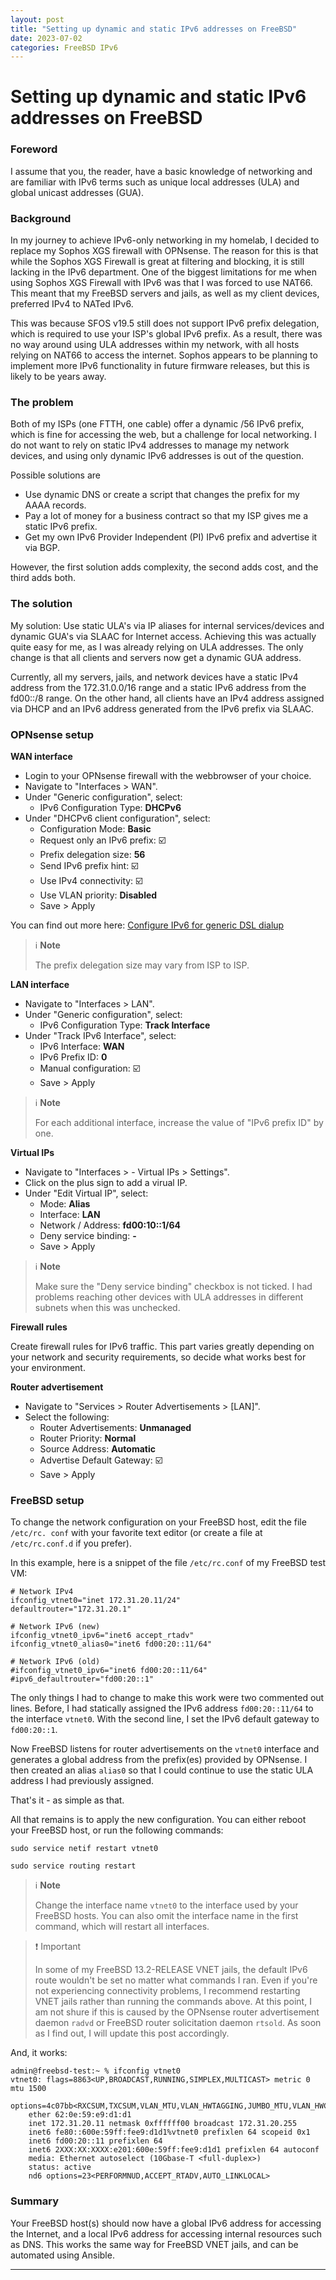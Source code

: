 ```yaml
---
layout: post
title: "Setting up dynamic and static IPv6 addresses on FreeBSD"
date: 2023-07-02
categories: FreeBSD IPv6
---
```


# Setting up dynamic and static IPv6 addresses on FreeBSD

### Foreword

I assume that you, the reader, have a basic knowledge of networking and are familiar with IPv6 terms such as unique local addresses (ULA) and global unicast addresses (GUA).

### Background

In my journey to achieve IPv6-only networking in my homelab, I decided to replace my Sophos XGS firewall with OPNsense.
The reason for this is that while the Sophos XGS Firewall is great at filtering and blocking, it is still lacking in the IPv6 department.
One of the biggest limitations for me when using Sophos XGS Firewall with IPv6 was that I was forced to use NAT66.
This meant that my FreeBSD servers and jails, as well as my client devices, preferred IPv4 to NATed IPv6.

This was because SFOS v19.5 still does not support IPv6 prefix delegation, which is required to use your ISP's global IPv6 prefix.
As a result, there was no way around using ULA addresses within my network, with all hosts relying on NAT66 to access the internet.
Sophos appears to be planning to implement more IPv6 functionality in future firmware releases, but this is likely to be years away.

### The problem

Both of my ISPs (one FTTH, one cable) offer a dynamic /56 IPv6 prefix, which is fine for accessing the web, but a challenge for local networking.
I do not want to rely on static IPv4 addresses to manage my network devices, and using only dynamic IPv6 addresses is out of the question.

Possible solutions are
- Use dynamic DNS or create a script that changes the prefix for my AAAA records.
- Pay a lot of money for a business contract so that my ISP gives me a static IPv6 prefix.
- Get my own IPv6 Provider Independent (PI) IPv6 prefix and advertise it via BGP.

However, the first solution adds complexity, the second adds cost, and the third adds both.

### The solution

My solution: Use static ULA's via IP aliases for internal services/devices and dynamic GUA's via SLAAC for Internet access.
Achieving this was actually quite easy for me, as I was already relying on ULA addresses.
The only change is that all clients and servers now get a dynamic GUA address.

Currently, all my servers, jails, and network devices have a static IPv4 address from the 172.31.0.0/16 range and a static IPv6 address from the fd00::/8 range.
On the other hand, all clients have an IPv4 address assigned via DHCP and an IPv6 address generated from the IPv6 prefix via SLAAC.

### OPNsense setup

**WAN interface**

- Login to your OPNsense firewall with the webbrowser of your choice.
- Navigate to "Interfaces > WAN".
- Under "Generic configuration", select:
	- IPv6 Configuration Type: **DHCPv6**
- Under "DHCPv6 client configuration", select:
	- Configuration Mode: **Basic**
	- Request only an IPv6 prefix: ☑️
	- Prefix delegation size: **56**
	- Send IPv6 prefix hint: ☑️
	- Use IPv4 connectivity: ☑️
	- Use VLAN priority: **Disabled**
	- Save > Apply

You can find out more here: [Configure IPv6 for generic DSL dialup](https://docs.opnsense.org/manual/how-tos/ipv6_dsl.html)

> ℹ️ **Note**
> 
> The prefix delegation size may vary from ISP to ISP.

**LAN interface**

- Navigate to "Interfaces > LAN".
- Under "Generic configuration", select:
	- IPv6 Configuration Type: **Track Interface**
- Under "Track IPv6 Interface", select:
	- IPv6 Interface: **WAN**
	- IPv6 Prefix ID: **0**
	- Manual configuration: ☑️
	- Save > Apply

> ℹ️ **Note**
> 
> For each additional interface, increase the value of "IPv6 prefix ID" by one.

**Virtual IPs**

- Navigate to "Interfaces > - Virtual IPs > Settings".
- Click on the plus sign to add a virual IP.
- Under "Edit Virtual IP", select:
	-  Mode: **Alias**
	-  Interface: **LAN**
	- Network / Address: **fd00:10::1/64**
 	- Deny service binding: **-**	
	- Save > Apply

> ℹ️ **Note**
> 
> Make sure the "Deny service binding" checkbox is not ticked.
> I had problems reaching other devices with ULA addresses in different subnets when this was unchecked.

**Firewall rules**

Create firewall rules for IPv6 traffic. This part varies greatly depending on your network and security requirements, so decide what works best for your environment.

**Router advertisement**

- Navigate to "Services > Router Advertisements > [LAN]".
- Select the following:
	- Router Advertisements: **Unmanaged**
	- Router Priority: **Normal**
	- Source Address: **Automatic**
	- Advertise Default Gateway: ☑️
	- Save > Apply

### FreeBSD setup

To change the network configuration on your FreeBSD host, edit the file `/etc/rc. conf` with your favorite text editor (or create a file at `/etc/rc.conf.d` if you prefer).

In this example, here is a snippet of the file `/etc/rc.conf` of my FreeBSD test VM:

```vim
# Network IPv4
ifconfig_vtnet0="inet 172.31.20.11/24"
defaultrouter="172.31.20.1"

# Network IPv6 (new)
ifconfig_vtnet0_ipv6="inet6 accept_rtadv"
ifconfig_vtnet0_alias0="inet6 fd00:20::11/64"

# Network IPv6 (old)
#ifconfig_vtnet0_ipv6="inet6 fd00:20::11/64"
#ipv6_defaultrouter="fd00:20::1"
```

The only things I had to change to make this work were two commented out lines.
Before, I had statically assigned the IPv6 address `fd00:20::11/64` to the interface `vtnet0`. With the second line, I set the IPv6 default gateway to `fd00:20::1`.

Now FreeBSD listens for router advertisements on the `vtnet0` interface and generates a global address from the prefix(es) provided by OPNsense. I then created an alias `alias0` so that I could continue to use the static ULA address I had previously assigned.

That's it - as simple as that.

All that remains is to apply the new configuration.
You can either reboot your FreeBSD host, or run the following commands:

```shell
sudo service netif restart vtnet0
```

```shell
sudo service routing restart
```

> ℹ️ **Note**
> 
> Change the interface name `vtnet0` to the interface used by your FreeBSD hosts.
> You can also omit the interface name in the first command, which will restart all interfaces.

> ❗ Important
>
> In some of my FreeBSD 13.2-RELEASE VNET jails, the default IPv6 route wouldn't be set no matter what commands I ran.
> Even if you're not experiencing connectivity problems, I recommend restarting VNET jails rather than running the commands above.
> At this point, I am not shure if this is caused by the OPNsense router advertisement daemon `radvd` or FreeBSD router solicitation daemon `rtsold`.
> As soon as I find out, I will update this post accordingly.

And, it works:

```shell
admin@freebsd-test:~ % ifconfig vtnet0
vtnet0: flags=8863<UP,BROADCAST,RUNNING,SIMPLEX,MULTICAST> metric 0 mtu 1500
	options=4c07bb<RXCSUM,TXCSUM,VLAN_MTU,VLAN_HWTAGGING,JUMBO_MTU,VLAN_HWCSUM,TSO4,TSO6,LRO,VLAN_HWTSO,LINKSTATE,TXCSUM_IPV6>
	ether 62:0e:59:e9:d1:d1
	inet 172.31.20.11 netmask 0xffffff00 broadcast 172.31.20.255
	inet6 fe80::600e:59ff:fee9:d1d1%vtnet0 prefixlen 64 scopeid 0x1
	inet6 fd00:20::11 prefixlen 64
	inet6 2XXX:XX:XXXX:e201:600e:59ff:fee9:d1d1 prefixlen 64 autoconf
	media: Ethernet autoselect (10Gbase-T <full-duplex>)
	status: active
	nd6 options=23<PERFORMNUD,ACCEPT_RTADV,AUTO_LINKLOCAL>
```

### Summary

Your FreeBSD host(s) should now have a global IPv6 address for accessing the Internet, and a local IPv6 address for accessing internal resources such as DNS.
This works the same way for FreeBSD VNET jails, and can be automated using Ansible.

---
